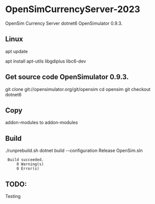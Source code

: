 # OpenSimCurrencyServer-2023
OpenSim Currency Server  dotnet6 OpenSimulator 0.9.3.

## Linux
apt update

apt install apt-utils libgdiplus libc6-dev

## Get source code OpenSimulator 0.9.3.
git clone git://opensimulator.org/git/opensim
cd opensim
git checkout dotnet6

## Copy 
addon-modules to addon-modules

## Build
./runprebuild.sh
dotnet build --configuration Release OpenSim.sln

     Build succeeded.
         0 Warning(s)
         0 Error(s)

## TODO:
Testing
